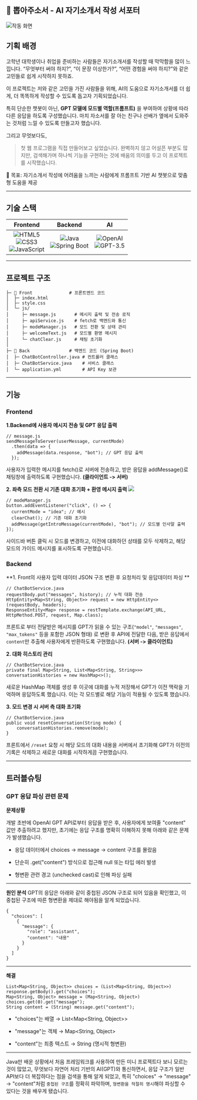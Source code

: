 ## 📝 뽑아주소서 - AI 자기소개서 작성 서포터

![작동 화면](https://github.com/user-attachments/assets/bd7378e7-1055-4aee-996d-4d45b796aaf8)

## 기획 배경

고학년 대학생이나 취업을 준비하는 사람들은 자기소개서를 작성할 때 막막함을 많이 느낍니다.
“무엇부터 써야 하지?”, “이 문장 이상한가?”, “어떤 경험을 써야 하지?”와 같은 고민들로 쉽게 시작하지 못하죠.

이 프로젝트는 저와 같은 고민을 가진 사람들을 위해,
AI의 도움으로 자기소개서를 더 쉽게, 더 똑똑하게 작성할 수 있도록 돕고자 기획되었습니다.

특히 단순한 챗봇이 아닌, **GPT 모델에 모드별 역할(프롬프트)** 을 부여하여 상황에 따라 다른 응답을 하도록 구성했습니다.
마치 자소서를 잘 아는 친구나 선배가 옆에서 도와주는 것처럼 느낄 수 있도록 만들고자 했습니다.

그리고 무엇보다도,

> 첫 웹 프로그램을 직접 만들어보고 싶었습니다. 완벽하지 않고 어설픈 부분도 많지만, 검색해가며 하나씩 기능을 구현하는 것에 배움의 의미를 두고 이 프로젝트를 시작했습니다.


🎯 목표: 자기소개서 작성에 어려움을 느끼는 사람에게 프롬프트 기반 AI 챗봇으로 맞춤형 도움을 제공

---

## 기술 스택
<table>
  <thead>
    <tr>
      <th style="text-align:center;">Frontend</th>
      <th style="text-align:center;">Backend</th>
      <th style="text-align:center;">AI</th>
    </tr>
  </thead>
  <tbody>
    <tr>
      <td align="center">
        <img alt="HTML5" src="https://img.shields.io/badge/HTML5-E34F26.svg?&style=flat&logo=HTML5&logoColor=white"/><br/>
        <img alt="CSS3" src="https://img.shields.io/badge/CSS3-1572B6.svg?&style=flat&logo=CSS3&logoColor=white"/><br/>
        <img alt="JavaScript" src="https://img.shields.io/badge/JavaScript-F7DF1E.svg?&style=flat&logo=JavaScript&logoColor=black"/>
      </td>
      <td align="center">
        <img alt="Java" src="https://img.shields.io/badge/Java-007396.svg?&style=flat&logo=Java&logoColor=white"/><br/>
        <img alt="Spring Boot" src="https://img.shields.io/badge/Spring Boot-6DB33F.svg?&style=flat&logo=Spring Boot&logoColor=white"/>
      </td>
      <td align="center">
        <img alt="OpenAI" src="https://img.shields.io/badge/OpenAI-412991.svg?&style=flat&logo=OpenAI&logoColor=white"/><br/>
        <img alt="GPT-3.5" src="https://img.shields.io/badge/GPT--3.5-10a37f.svg?&style=flat"/>
      </td>
    </tr>
  </tbody>
</table>

---
## 프로젝트 구조

```
├─ 📁 Front              # 프론트엔드 코드
│  ├─ index.html
│  ├─ style.css
│  └─ js/
│     ├─ message.js       # 메시지 출력 및 전송 로직
│     ├─ apiService.js    # fetch로 백엔드와 통신
│     ├─ modeManager.js   # 모드 전환 및 상태 관리
│     ├─ welcomeText.js   # 모드별 환영 메시지
│     └─ chatClear.js     # 채팅 초기화
│
├─ 📁 Back               # 백엔드 코드 (Spring Boot)
│  ├─ ChatBotController.java # 컨트롤러 클래스
│  ├─ ChatBotService.java	 # 서비스 클래스
│  └─ application.yml		 # API Key 보관
```
---

## 기능


### Frontend
**1.Backend에 사용자 메시지 전송 및 GPT 응답 출력**
```
// message.js
sendMessageToServer(userMessage, currentMode)
  .then(data => {
    addMessage(data.response, "bot"); // GPT 응답 출력
  });
```

사용자가 입력한 메시지를 fetch()로 서버에 전송하고, 받은 응답을 addMessage()로 채팅창에 출력하도록 구현했습니다. **(클라이언트 -> 서버)**



**2. 좌측 모드 전환 시 기존 대화 초기화 + 환영 메시지 출력**
![](https://velog.velcdn.com/images/ghkdehs/post/e3372d59-6ff3-4f01-aaf0-48643d0415f4/image.gif)

```
// modeManager.js
button.addEventListener("click", () => {
  currentMode = "idea"; // 예시
  clearChat(); // 기존 대화 초기화
  addMessage(getIntroMessage(currentMode), "bot"); // 모드별 인사말 출력
});
```

사이드바 버튼 클릭 시 모드를 변경하고, 이전에 대화하던 상태를 모두 삭제하고, 해당 모드의 가이드 메시지를 표시하도록 구현했습니다.



### Backend


**1. Front의 사용자 입력 데이터 JSON 구조 변환 후 요청처리 및 응답데이터 파싱 **
```
// ChatBotService.java
requestBody.put("messages", history); // 누적 대화 전송
HttpEntity<Map<String, Object>> request = new HttpEntity<>(requestBody, headers);
ResponseEntity<Map> response = restTemplate.exchange(API_URL, HttpMethod.POST, request, Map.class);
```
프론트로 부터 전달받은 메시지를 GPT가 읽을 수 있는 구조(`"model"`, `"messages"`, `"max_tokens"` 등을 포함한 JSON 형태) 로 변환 후 API에 전달한 다음, 받은 응답에서 `content`만 추출해 사용자에게 반환하도록 구현했습니다. **(서버 -> 클라이언트)**

**2. 대화 히스토리 관리**
```
// ChatBotService.java
private final Map<String, List<Map<String, String>>> conversationHistories = new HashMap<>();
```
새로운 HashMap 객체를 생성 후 이곳에 대화를 누적 저장해서 GPT가 이전 맥락을 기억하며 응답하도록 했습니다. 이는 각 모드별로 해당 기능이 적용될 수 있도록 했습니다.


**3. 모드 변경 시 서버 측 대화 초기화**
```
// ChatBotService.java
public void resetConversation(String mode) {
    conversationHistories.remove(mode);
}
```
프론트에서 `/reset` 요청 시 해당 모드의 대화 내용을 서버에서 초기화해 GPT가 이전의 기록은 삭제하고 새로운 대화를 시작하게끔 구현했습니다.

---

## 트러블슈팅
### GPT 응답 파싱 관련 문제
**문제상황**

개발 초반에 OpenAI GPT API로부터 응답을 받은 후, 사용자에게 보여줄 "content" 값만 추출하려고 했지만, 초기에는 응답 구조를 명확히 이해하지 못해 아래와 같은 문제가 발생했습니다.

- 응답 데이터에서 choices → message → content 구조를 몰랐음

- 단순히 .get("content") 방식으로 접근해 null 또는 타입 에러 발생

- 형변환 관련 경고 (unchecked cast)로 인해 파싱 실패

---

**원인 분석**
GPT의 응답은 아래와 같이 중첩된 JSON 구조로 되어 있음을 확인했고, 이 중첩된 구조에 따른 형변환을 제대로 해야됨을 알게 되었습니다.
```
{
  "choices": [
    {
      "message": {
        "role": "assistant",
        "content": "내용"
      }
    }
  ]
}
```

---

**해결**

```
List<Map<String, Object>> choices = (List<Map<String, Object>>) response.getBody().get("choices");
Map<String, Object> message = (Map<String, Object>) choices.get(0).get("message");
String content = (String) message.get("content");
```

- "choices"는 배열 → List<Map<String, Object>>

- "message"는 객체 → Map<String, Object>

- "content"는 최종 텍스트 → String (명시적 형변환)

---

Java만 배운 상황에서 처음 프레임워크를 사용하여 만든 미니 프로젝트다 보니 모르는 것이 많았고, 무엇보다 자연어 처리 기반의 AI(GPT)와 통신하면서, 응답 구조가 일반 API보다 더 복잡하다는 점을 검색을 통해 알게 되었고,
특히 "choices" → "message" → "content"처럼 `중첩된 구조`를 정확히 파악하며, `형변환을 적절히 명시`해야 파싱할 수 있다는 것을 배우게 됐습니다.

